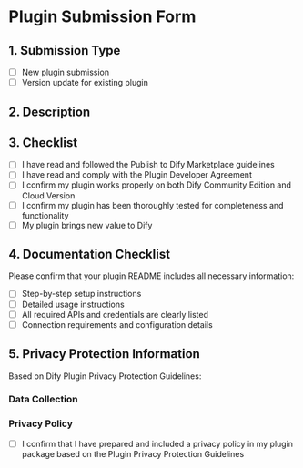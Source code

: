 # Plugin Submission Form

## 1. Submission Type
- [ ] New plugin submission
- [ ] Version update for existing plugin

## 2. Description
<!-- Please briefly describe the purpose of the new plugin or the updates made to the existing plugin -->

## 3. Checklist
- [ ] I have read and followed the Publish to Dify Marketplace guidelines
- [ ] I have read and comply with the Plugin Developer Agreement
- [ ] I confirm my plugin works properly on both Dify Community Edition and Cloud Version
- [ ] I confirm my plugin has been thoroughly tested for completeness and functionality
- [ ] My plugin brings new value to Dify

## 4. Documentation Checklist
Please confirm that your plugin README includes all necessary information:
- [ ] Step-by-step setup instructions
- [ ] Detailed usage instructions
- [ ] All required APIs and credentials are clearly listed
- [ ] Connection requirements and configuration details

## 5. Privacy Protection Information
Based on Dify Plugin Privacy Protection Guidelines:

### Data Collection
<!-- Does your plugin collect any user personal data? If yes, please list what types of user personal data are being collected according to the Plugin Privacy Protection Guidelines (for example: Email address, IP address, Age, etc) -->

### Privacy Policy
- [ ] I confirm that I have prepared and included a privacy policy in my plugin package based on the Plugin Privacy Protection Guidelines
